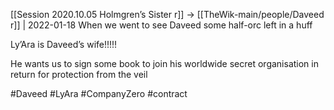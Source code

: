 [[Session 2020.10.05 Holmgren’s Sister r]] -> [[TheWik-main/people/Daveed r]] | 2022-01-18
When we went to see Daveed some half-orc left in a huff

Ly’Ara is Daveed’s wife!!!!!

He wants us to sign some book to join his worldwide secret organisation in return for protection from the veil

#Daveed #LyAra #CompanyZero #contract 